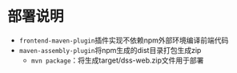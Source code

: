 # 部署说明
* `frontend-maven-plugin`插件实现不依赖npm外部环境编译前端代码
* `maven-assembly-plugin`将npm生成的dist目录打包生成zip
    * `mvn package`：将生成target/dss-web.zip文件用于部署